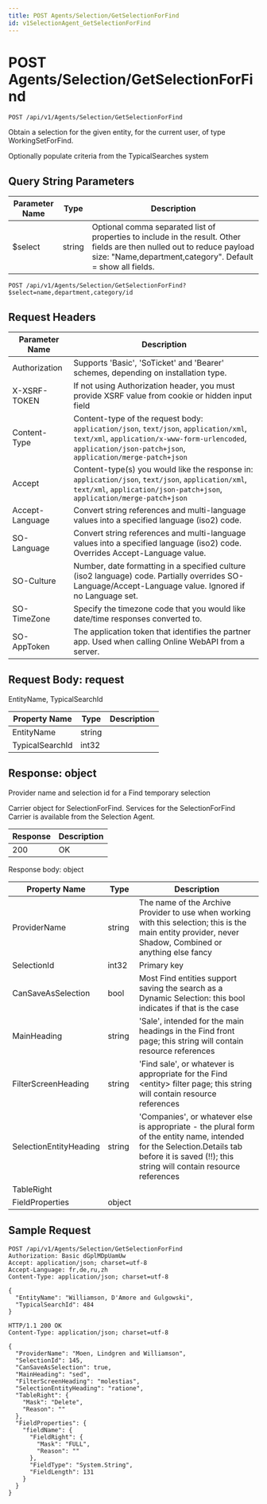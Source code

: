 ```yaml
---
title: POST Agents/Selection/GetSelectionForFind
id: v1SelectionAgent_GetSelectionForFind
---
```


# POST Agents/Selection/GetSelectionForFind

```http
POST /api/v1/Agents/Selection/GetSelectionForFind
```

Obtain a selection for the given entity, for the current user, of type WorkingSetForFind.

Optionally populate criteria from the TypicalSearches system





## Query String Parameters

| Parameter Name | Type |  Description |
|----------------|------|--------------|
| $select | string |  Optional comma separated list of properties to include in the result. Other fields are then nulled out to reduce payload size: "Name,department,category". Default = show all fields. |

```http
POST /api/v1/Agents/Selection/GetSelectionForFind?$select=name,department,category/id
```


## Request Headers

| Parameter Name | Description |
|----------------|-------------|
| Authorization  | Supports 'Basic', 'SoTicket' and 'Bearer' schemes, depending on installation type. |
| X-XSRF-TOKEN   | If not using Authorization header, you must provide XSRF value from cookie or hidden input field |
| Content-Type | Content-type of the request body: `application/json`, `text/json`, `application/xml`, `text/xml`, `application/x-www-form-urlencoded`, `application/json-patch+json`, `application/merge-patch+json` |
| Accept         | Content-type(s) you would like the response in: `application/json`, `text/json`, `application/xml`, `text/xml`, `application/json-patch+json`, `application/merge-patch+json` |
| Accept-Language | Convert string references and multi-language values into a specified language (iso2) code. |
| SO-Language | Convert string references and multi-language values into a specified language (iso2) code. Overrides Accept-Language value. |
| SO-Culture | Number, date formatting in a specified culture (iso2 language) code. Partially overrides SO-Language/Accept-Language value. Ignored if no Language set. |
| SO-TimeZone | Specify the timezone code that you would like date/time responses converted to. |
| SO-AppToken | The application token that identifies the partner app. Used when calling Online WebAPI from a server. |

## Request Body: request  

EntityName, TypicalSearchId 

| Property Name | Type |  Description |
|----------------|------|--------------|
| EntityName | string |  |
| TypicalSearchId | int32 |  |


## Response: object

Provider name and selection id for a Find temporary selection



Carrier object for SelectionForFind.
Services for the SelectionForFind Carrier is available from the <see cref="T:SuperOffice.CRM.Services.ISelectionAgent">Selection Agent</see>.

| Response | Description |
|----------------|-------------|
| 200 | OK |

Response body: object

| Property Name | Type |  Description |
|----------------|------|--------------|
| ProviderName | string | The name of the Archive Provider to use when working with this selection; this is the main entity provider, never Shadow, Combined or anything else fancy |
| SelectionId | int32 | Primary key |
| CanSaveAsSelection | bool | Most Find entities support saving the search as a Dynamic Selection: this bool indicates if that is the case |
| MainHeading | string | 'Sale', intended for the main headings in the Find front page; this string will contain resource references |
| FilterScreenHeading | string | 'Find sale', or whatever is appropriate for the Find &lt;entity&gt; filter page; this string will contain resource references |
| SelectionEntityHeading | string | 'Companies', or whatever else is appropriate - the plural form of the entity name, intended for the Selection.Details tab before it is saved (!!); this string will contain resource references |
| TableRight |  |  |
| FieldProperties | object |  |

## Sample Request

```http!
POST /api/v1/Agents/Selection/GetSelectionForFind
Authorization: Basic dGplMDpUamUw
Accept: application/json; charset=utf-8
Accept-Language: fr,de,ru,zh
Content-Type: application/json; charset=utf-8

{
  "EntityName": "Williamson, D'Amore and Gulgowski",
  "TypicalSearchId": 484
}
```

```http_
HTTP/1.1 200 OK
Content-Type: application/json; charset=utf-8

{
  "ProviderName": "Moen, Lindgren and Williamson",
  "SelectionId": 145,
  "CanSaveAsSelection": true,
  "MainHeading": "sed",
  "FilterScreenHeading": "molestias",
  "SelectionEntityHeading": "ratione",
  "TableRight": {
    "Mask": "Delete",
    "Reason": ""
  },
  "FieldProperties": {
    "fieldName": {
      "FieldRight": {
        "Mask": "FULL",
        "Reason": ""
      },
      "FieldType": "System.String",
      "FieldLength": 131
    }
  }
}
```